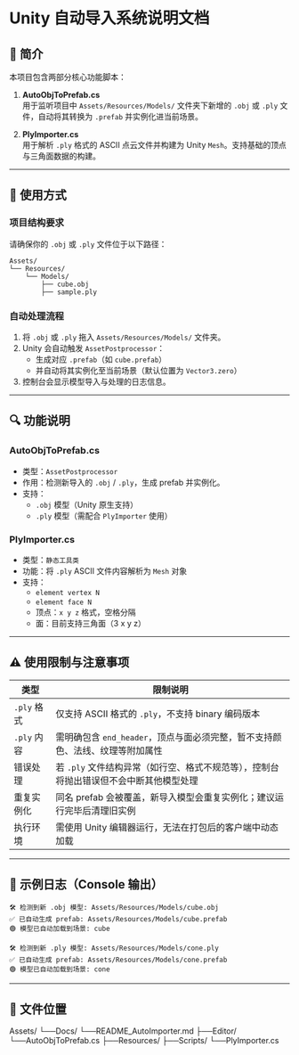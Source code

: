 # Unity 自动导入系统说明文档

## 📌 简介

本项目包含两部分核心功能脚本：

1. **AutoObjToPrefab.cs**  
   用于监听项目中 `Assets/Resources/Models/` 文件夹下新增的 `.obj` 或 `.ply` 文件，自动将其转换为 `.prefab` 并实例化进当前场景。

2. **PlyImporter.cs**  
   用于解析 `.ply` 格式的 ASCII 点云文件并构建为 Unity `Mesh`。支持基础的顶点与三角面数据的构建。

---

## 🧩 使用方式

### 项目结构要求

请确保你的 `.obj` 或 `.ply` 文件位于以下路径：

```
Assets/
└── Resources/
    └── Models/
        ├── cube.obj
        ├── sample.ply
```

### 自动处理流程

1. 将 `.obj` 或 `.ply` 拖入 `Assets/Resources/Models/` 文件夹。
2. Unity 会自动触发 `AssetPostprocessor`：
   - 生成对应 `.prefab`（如 `cube.prefab`）
   - 并自动将其实例化至当前场景（默认位置为 `Vector3.zero`）
3. 控制台会显示模型导入与处理的日志信息。

---

## 🔍 功能说明

### AutoObjToPrefab.cs

- 类型：`AssetPostprocessor`
- 作用：检测新导入的 `.obj` / `.ply`，生成 prefab 并实例化。
- 支持：
  - `.obj` 模型（Unity 原生支持）
  - `.ply` 模型（需配合 `PlyImporter` 使用）

### PlyImporter.cs

- 类型：`静态工具类`
- 功能：将 `.ply` ASCII 文件内容解析为 `Mesh` 对象
- 支持：
  - `element vertex N`
  - `element face N`
  - 顶点：`x y z` 格式，空格分隔
  - 面：目前支持三角面（3 x y z）

---

## ⚠️ 使用限制与注意事项

| 类型 | 限制说明 |
|------|----------|
| `.ply` 格式 | 仅支持 ASCII 格式的 `.ply`，不支持 binary 编码版本 |
| `.ply` 内容 | 需明确包含 `end_header`，顶点与面必须完整，暂不支持颜色、法线、纹理等附加属性 |
| 错误处理 | 若 `.ply` 文件结构异常（如行空、格式不规范等），控制台将抛出错误但不会中断其他模型处理 |
| 重复实例化 | 同名 prefab 会被覆盖，新导入模型会重复实例化；建议运行完毕后清理旧实例 |
| 执行环境 | 需使用 Unity 编辑器运行，无法在打包后的客户端中动态加载 |

---

## 🧪 示例日志（Console 输出）

```
🛠 检测到新 .obj 模型: Assets/Resources/Models/cube.obj
✅ 已自动生成 prefab: Assets/Resources/Models/cube.prefab
🟢 模型已自动加载到场景: cube

🛠 检测到新 .ply 模型: Assets/Resources/Models/cone.ply
✅ 已自动生成 prefab: Assets/Resources/Models/cone.prefab
🟢 模型已自动加载到场景: cone
```

---

## 📁 文件位置
Assets/
└──Docs/
    └──README_AutoImporter.md
├──Editor/
    └──AutoObjToPrefab.cs
├──Resources/
├──Scripts/
    └──PlyImporter.cs

